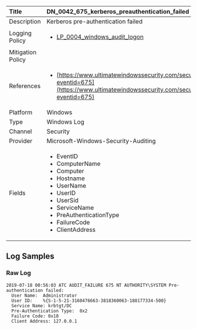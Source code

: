 | Title             | DN_0042_675_kerberos_preauthentication_failed                                                                                                      |
|:------------------|:-----------------------------------------------------------------------------------------------------------------|
| Description       | Kerberos pre-authentication failed                                                                                                |
| Logging Policy    | <ul><li>[LP_0004_windows_audit_logon](../Logging_Policies/LP_0004_windows_audit_logon.md)</li></ul> |
| Mitigation Policy | |
| References     		| <ul><li>[https://www.ultimatewindowssecurity.com/securitylog/encyclopedia/event.aspx?eventid=675](https://www.ultimatewindowssecurity.com/securitylog/encyclopedia/event.aspx?eventid=675)</li></ul>                                  |
| Platform       		| Windows   |
| Type           		| Windows Log 		| 
| Channel        		| Security    |
| Provider       		| Microsoft-Windows-Security-Auditing   |
| Fields         		| <ul><li>EventID</li><li>ComputerName</li><li>Computer</li><li>Hostname</li><li>UserName</li><li>UserID</li><li>UserSid</li><li>ServiceName</li><li>PreAuthenticationType</li><li>FailureCode</li><li>ClientAddress</li></ul>                                               |


## Log Samples

### Raw Log

```
2019-07-18 00:56:03 ATC AUDIT_FAILURE 675 NT AUTHORITY\SYSTEM Pre-authentication failed:
  User Name:  Administrator
  User ID:    %{S-1-5-21-3160476663-3818360063-188177334-500}
  Service Name: krbtgt/DC
  Pre-Authentication Type:  0x2
  Failure Code: 0x18
  Client Address: 127.0.0.1

```




